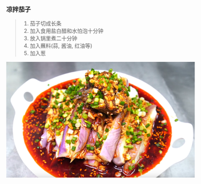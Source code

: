 ### 凉拌茄子

> 1. 茄子切成长条
> 2. 加入食用盐白醋和水怕泡十分钟
> 3. 放入锅里煮二十分钟
> 4. 加入蘸料(蒜, 酱油, 红油等)
> 5. 加入葱

![凉拌茄子](images/1568000428905.png)



### 


